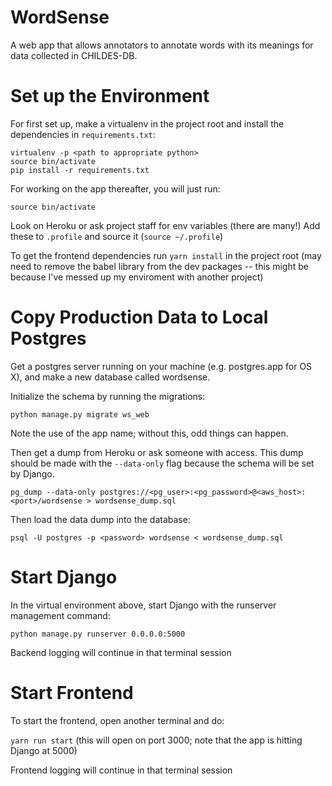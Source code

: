 # WordSense
A web app that allows annotators to annotate words with its meanings for data collected in CHILDES-DB.

# Set up the Environment

For first set up, make a virtualenv in the project root and install the dependencies in `requirements.txt`:

`virtualenv -p <path to appropriate python>`    
`source bin/activate`  
`pip install -r requirements.txt`  

For working on the app thereafter, you will just run:

`source bin/activate`

Look on Heroku or ask project staff for env variables (there are many!) Add these to `.profile` and source it (`source ~/.profile`)

To get the frontend dependencies run `yarn install` in the project root (may need to remove the babel library from the dev packages -- this might be because I've messed up my enviroment with another project)

# Copy Production Data to Local Postgres 

Get a postgres server running on your machine (e.g. postgres.app for OS X), and make a new database called wordsense.

Initialize the schema by running the migrations:

`python manage.py migrate ws_web` 

Note the use of the app name; without this, odd things can happen. 

Then get a dump from Heroku or ask someone with access. This dump should be made with the `--data-only` flag because the schema will be set by Django.

`pg_dump --data-only postgres://<pg_user>:<pg_password>@<aws_host>:<port>/wordsense > wordsense_dump.sql`

Then load the data dump into the database:

`psql -U postgres -p <password> wordsense < wordsense_dump.sql`

# Start Django

In the virtual environment above, start Django with the runserver management command:

`python manage.py runserver 0.0.0.0:5000`

Backend logging will continue in that terminal session

# Start Frontend

To start the frontend, open another terminal and do:

`yarn run start` (this will open on port 3000; note that the app is hitting Django at 5000)

Frontend logging will continue in that terminal session
